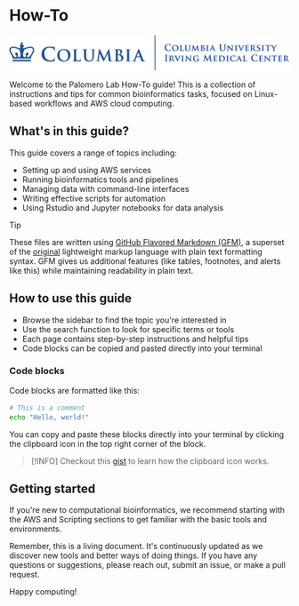 # How-To

![logo](img/CUIMC_Horizontal_Blue.png)

Welcome to the Palomero Lab How-To guide!
This is a collection of instructions and tips for common bioinformatics tasks,
focused on Linux-based workflows and AWS cloud computing.

## What's in this guide?

This guide covers a range of topics including:

- Setting up and using AWS services
- Running bioinformatics tools and pipelines
- Managing data with command-line interfaces
- Writing effective scripts for automation
- Using Rstudio and Jupyter notebooks for data analysis

> [!TIP]
> These files are written using [GitHub Flavored Markdown \(GFM\)](https://github.github.com/gfm/),
> a superset of the [original](https://daringfireball.net/projects/markdown/syntax)
> lightweight markup language with plain text formatting syntax.
> GFM gives us additional features (like tables, footnotes, and alerts
> like this) while maintaining readability in plain text.

## How to use this guide

- Browse the sidebar to find the topic you're interested in
- Use the search function to look for specific terms or tools
- Each page contains step-by-step instructions and helpful tips
- Code blocks can be copied and pasted directly into your terminal

### Code blocks

Code blocks are formatted like this:

```sh
# This is a comment
echo "Hello, world!"
```

You can copy and paste these blocks directly into your terminal by
clicking the clipboard icon in the top right corner of the block.

> [!INFO]
> Checkout this [gist](https://gist.github.com/rdnajac)
> to learn how the clipboard icon works.

## Getting started

If you're new to computational bioinformatics, we recommend starting with the AWS and
Scripting sections to get familiar with the basic tools and environments.

Remember, this is a living document.
It's continuously updated as we discover new tools and better ways of doing things.
If you have any questions or suggestions, please reach out, submit an issue, or
make a pull request.

Happy computing!
